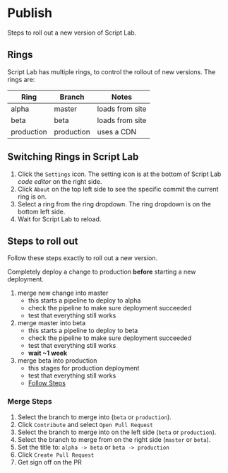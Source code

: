# Publish

Steps to roll out a new version of Script Lab.

## Rings

Script Lab has multiple rings, to control the rollout of new versions. The rings are:

| Ring       | Branch     | Notes           |
| ---------- | ---------- | --------------- |
| alpha      | master     | loads from site |
| beta       | beta       | loads from site |
| production | production | uses a CDN      |

## Switching Rings in Script Lab

1. Click the `Settings` icon. The setting icon is at the bottom of Script Lab _code editor_ on the right side.
1. Click `About` on the top left side to see the specific commit the current ring is on.
1. Select a ring from the ring dropdown. The ring dropdown is on the bottom left side.
1. Wait for Script Lab to reload.

## Steps to roll out

Follow these steps exactly to roll out a new version.

Completely deploy a change to production **before** starting a new deployment.

1. merge new change into master
   - this starts a pipeline to deploy to alpha
   - check the pipeline to make sure deployment succeeded
   - test that everything still works
1. merge master into beta
   - this starts a pipeline to deploy to beta
   - check the pipeline to make sure deployment succeeded
   - test that everything still works
   - **wait ~1 week**
1. merge beta into production
   - this stages for production deployment
   - test that everything still works
   - [Follow Steps](https://aka.ms/script-lab-deployment)

### Merge Steps

1. Select the branch to merge into (`beta` or `production`).
1. Click `Contribute` and select `Open Pull Request`
1. Select the branch to merge into on the left side (`beta` or `production`).
1. Select the branch to merge from on the right side (`master` or `beta`).
1. Set the title to:
   `alpha -> beta` or `beta -> production`
1. Click `Create Pull Request`
1. Get sign off on the PR

